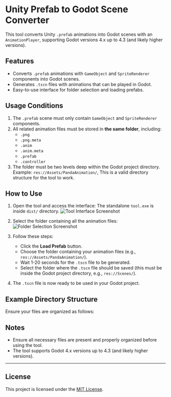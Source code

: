 # Unity Prefab to Godot Scene Converter

This tool converts Unity `.prefab` animations into Godot scenes with an `AnimationPlayer`, supporting Godot versions 4.x up to 4.3 (and likely higher versions).

## Features
- Converts `.prefab` animations with `GameObject` and `SpriteRenderer` components into Godot scenes.
- Generates `.tscn` files with animations that can be played in Godot.
- Easy-to-use interface for folder selection and loading prefabs.

## Usage Conditions
1. The `.prefab` scene must only contain `GameObject` and `SpriteRenderer` components.
2. All related animation files must be stored in **the same folder**, including:
   - `.png`
   - `.png.meta`
   - `.anim`
   - `.anim.meta`
   - `.prefab`
   - `.controller`
3. The folder must be two levels deep within the Godot project directory. Example:
   `res://Assets/PandaAnimation/`, This is a valid directory structure for the tool to work.

## How to Use
1. Open the tool and access the interface:
   The standalone `tool.exe` is inside `dist/` directory.
![Tool Interface Screenshot](#) <!-- Replace with actual screenshot -->

3. Select the folder containing all the animation files:  
![Folder Selection Screenshot](#) <!-- Replace with actual screenshot -->

4. Follow these steps:
   - Click the **Load Prefab** button.
   - Choose the folder containing your animation files (e.g., `res://Assets/PandaAnimation/`).
   - Wait 1-20 seconds for the `.tscn` file to be generated.
   - Select the folder where the `.tscn` file should be saved (this must be inside the Godot project directory, e.g., `res://Scenes/`).

5. The `.tscn` file is now ready to be used in your Godot project.

## Example Directory Structure
Ensure your files are organized as follows:

## Notes
   - Ensure all necessary files are present and properly organized before using the tool.
   - The tool supports Godot 4.x versions up to 4.3 (and likely higher versions).

---

## License
This project is licensed under the [MIT License](LICENSE.txt).


